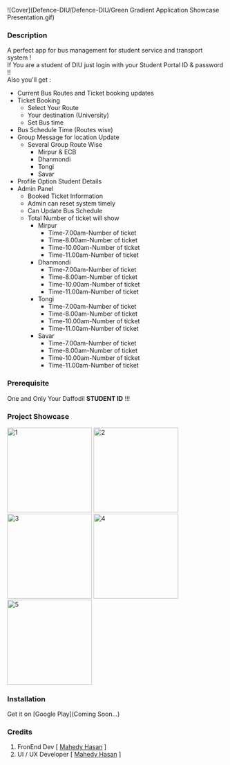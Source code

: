 ![Cover](Defence-DIU/Defence-DIU/Green Gradient Application Showcase Presentation.gif)


### Description

A perfect app for bus management for student service and transport system !\
If You are a student of DIU just login with your Student Portal ID & password !!\
Also you'll get :

* Current Bus Routes and Ticket booking updates
* Ticket Booking
  * Select Your Route
  * Your destination (University)
  * Set Bus time 
* Bus Schedule Time (Routes wise)
* Group Message for location Update 
  * Several Group Route Wise
    * Mirpur & ECB
    * Dhanmondi
    * Tongi
    * Savar
* Profile Option Student Details
* Admin Panel
  * Booked Ticket Information
  * Admin can reset system timely
  * Can Update Bus Schedule
  * Total Number of ticket will show
    * Mirpur
      * Time-7.00am-Number of ticket
      * Time-8.00am-Number of ticket
      * Time-10.00am-Number of ticket
      * Time-11.00am-Number of ticket
    * Dhanmondi
      * Time-7.00am-Number of ticket
      * Time-8.00am-Number of ticket
      * Time-10.00am-Number of ticket
      * Time-11.00am-Number of ticket
    * Tongi
      * Time-7.00am-Number of ticket
      * Time-8.00am-Number of ticket
      * Time-10.00am-Number of ticket
      * Time-11.00am-Number of ticket
    * Savar
      * Time-7.00am-Number of ticket
      * Time-8.00am-Number of ticket
      * Time-10.00am-Number of ticket
      * Time-11.00am-Number of ticket
 
 
### Prerequisite

One and Only Your Daffodil **STUDENT ID** !!!

### Project Showcase

<img src="https://user-images.githubusercontent.com/9130583f7/197699270-189cdabd-566b-43fd-a800-a416ee6550f8.png" alt="1" style="width:196px;"/> <img src="https://user-images.githubuserfcontent.com/91305837/197699312-ca4b0d62-91d8-414c-89b7-bf19f097d271.png" alt="2" style="width:196px;"/> <img src="https://user-images.githubusercontent.com/913f05837/197701021-f0f8c2f6-4da7-44f2-82cb-98a77eeff0b2.png" alt="3" style="width:196px;"/> <img src="https://user-images.githubusercontent.com/9130f5837/197701557-f8757af3-59c3-4f70-a50a-794a323234c3.png" alt="4" style="width:196px;"/> <img src="https://user-images.githubusercontent.com/91305f837/197702503-cab8b802-ce1c-41b3-8071-5de5512dd439.png" alt="5" style="width:196px;"/>


### Installation

Get it on [Google Play](Coming Soon...)



### Credits

1. FronEnd Dev [ [Mahedy Hasan](https://github.com/mahedyhasanchayon) ]
2. UI / UX Developer [ [Mahedy Hasan](https://github.com/mahedyhasanchayon) ]
